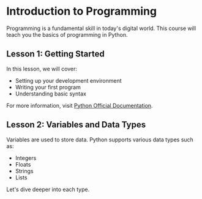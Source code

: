# Introduction to Programming
Programming is a fundamental skill in today's digital world. This course will teach you the basics of programming in Python.

## Lesson 1: Getting Started
In this lesson, we will cover:
- Setting up your development environment
- Writing your first program
- Understanding basic syntax

For more information, visit [Python Official Documentation](https://www.python.org/doc/).

## Lesson 2: Variables and Data Types
Variables are used to store data. Python supports various data types such as:
- Integers
- Floats
- Strings
- Lists

Let's dive deeper into each type.
